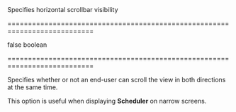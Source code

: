 <!--**
/*-------------------------------------------
    Auto-generated file. Do not modify.
-------------------------------------------

**-->
<!--d-->Specifies horizontal scrollbar visibility<!--/d-->
===========================================================================
<!--default-->false<!--/default-->
<!--type-->boolean<!--/type-->
===========================================================================

<!--shortDescription-->
Specifies whether or not an end-user can scroll the view in both directions at the same time.
<!--/shortDescription-->

<!--fullDescription-->
This option is useful when displaying **Scheduler** on narrow screens.
<!--/fullDescription-->